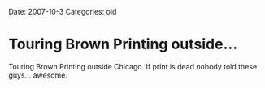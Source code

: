 Date: 2007-10-3
Categories: old

# Touring Brown Printing outside…

Touring Brown Printing outside Chicago. If print is dead nobody told these guys... awesome.
